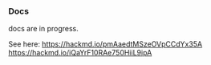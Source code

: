 ### Docs

docs are in progress.

See here: https://hackmd.io/pmAaedtMSzeOVpCCdYx35A
https://hackmd.io/iQaYrF10RAe750HiiL9ipA
